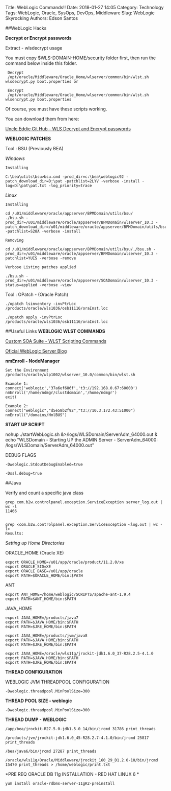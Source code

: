Title: WebLogic Commands!!
Date: 2018-01-27 14:05
Category: Technology
Tags: WebLogic, Oracle, SysOps, DevOps, Middleware
Slug: WebLogic Skyrocking
Authors: Edson Santos



##WebLogic Hacks

**Decrypt or Encrypt passwords**

Extract - wlsdecrypt usage
	 
You must copy $WLS-DOMAIN-HOME/security folder first, then run the command below inside this folder.
	 
	 Decrypt
	 /opt/oracle/Middleware/Oracle_Home/wlserver/common/bin/wlst.sh wlsdecrypt.py boot.properties or
	 
	 Encrypt
	 /opt/oracle/Middleware/Oracle_Home/wlserver/common/bin/wlst.sh wlsencrypt.py boot.properties
	 
Of course, you must have these scripts working. 
	 
You can download them from here:

<a href="https://github.com/Eddie-Uncle/Decrypt-WLS-passwords/" target="_blank">Uncle Eddie Git Hub - WLS Decrypt and Encrypt passwords</a>



**WEBLOGIC PATCHES**

Tool : BSU (Previously BEA)

*Windows*

	Installing

	C:\bea\utils\bsu>bsu.cmd -prod_dir=c:\bea\weblogic92 -patch_download_dir=D:\pat -patchlist=2LYV -verbose -install -log=D:\pat\pat.txt -log_priority=trace

*Linux*

	Installing

	cd /u01/middleware/oracle/appserver/BPMDomain/utils/bsu/
	./bsu.sh -prod_dir=/u01/middleware/oracle/appserver/BPMDomain/wlserver_10.3 -patch_download_dir=/u01/middleware/oracle/appserver/BPMDomain/utils/bsu/cache_dir -patchlist=S28A -verbose -install

	Removing

	cd /u01/middleware/oracle/appserver/BPMDomain/utils/bsu/./bsu.sh -prod_dir=/u01/middleware/oracle/appserver/BPMDomain/wlserver_10.3 -patchlist=YUIS -verbose -remove

	Verbose Listing patches applied

	./bsu.sh -prod_dir=/u01/middleware/oracle/appserver/SOADomain/wlserver_10.3 -status=applied -verbose -view

Tool : OPatch - (Oracle Patch)

	./opatch lsinventory -invPtrLoc /products/oracle/wls1036/osb11116/oraInst.loc
	
	./opatch apply -invPtrLoc /products/oracle/wls1036/osb11116/oraInst.loc


##Useful Links
**WEBLOGIC WLST COMMANDS**

<a href="http://docs.oracle.com/cd/E28271_01/web.1111/e13813/custom_soa.htm" target="_blank">Custom SOA Suite - WLST Scripting Commands</a>

<a href="https://blogs.oracle.com/weblogicserver/" target="_blank">Oficial WebLogic Server Blog</a>




**nmEnroll - NodeManager**

	Set the Environment
	/products/oracle/wlp1002/wlserver_10.0/common/bin/wlst.sh
	
	Example 1:
	connect('weblogic','37a6ef686f','t3://192.168.0.67:60000')
	nmEnroll('/home/ndmgr/clustdomain','/home/ndmgr')
	exit(

	Example 2:
	connect("weblogic","d5e58b2f92","t3://10.3.172.43:51000")
	nmEnroll("/domains/HmlBUS")
	
	
**START UP SCRIPT**

nohup ./startWebLogic.sh &>/logs/WLSDomain/ServerAdm_64000.out &
echo "WLSDomain - Starting UP the ADMIN Server - ServerAdm_64000: /logs/WLSDomain/ServerAdm_64000.out"

DEBUG FLAGS

	-Dweblogic.StdoutDebugEnabled=true

	-Dssl.debug=true
	

##Java 

Verify and count a specific  java class

	grep com.b2w.controlpanel.exception.ServiceException server_log.out | wc -l
	11466


	grep <com.b2w.controlpanel.exception.ServiceException <log.out | wc -l>
	Results:

*Setting up Home Directories*

ORACLE_HOME (Oracle XE)

	export ORACLE_HOME=/u01/app/oracle/product/11.2.0/xe
	export ORACLE_SID=XE
	export ORACLE_BASE=/u01/app/oracle
	export PATH=$ORACLE_HOME/bin:$PATH

ANT

	export ANT_HOME=/home/weblogic/SCRIPTS/apache-ant-1.9.4
	export PATH=$ANT_HOME/bin:$PATH

JAVA_HOME

	export JAVA_HOME=/products/java7
	export PATH=$JAVA_HOME/bin:$PATH
	export PATH=$JRE_HOME/bin:$PATH

	export JAVA_HOME=/products/jvm/java8
	export PATH=$JAVA_HOME/bin:$PATH
	export PATH=$JRE_HOME/bin:$PATH

	export JAVA_HOME=/oracle/wls11g/jrockit-jdk1.6.0_37-R28.2.5-4.1.0
	export PATH=$JAVA_HOME/bin:$PATH
	export PATH=$JRE_HOME/bin:$PATH


**THREAD CONFIGURATION**

WEBLOGIC JVM THREADPOOL CONFIGURATION

	-Dweblogic.threadpool.MinPoolSize=300


**THREAD POOL SIZE - weblogic**

	-Dweblogic.threadpool.MinPoolSize=300


**THREAD DUMP - WEBLOGIC**

	/app/bea/jrockit-R27.5.0-jdk1.5.0_14/bin/jrcmd 31786 print_threads

	/products/jvm/jrockit-jdk1.6.0_45-R28.2.7-4.1.0/bin/jrcmd 25817 print_threads

	/bea/java6/bin/jrcmd 27287 print_threads

	/oracle/wls11g/Oracle/Middleware/jrockit_160_29_D1.2.0-10/bin/jrcmd 15470 print_threads > /home/weblogic/print.txt

	


*PRE REQ ORACLE DB 11g INSTALLATION - RED HAT LINUX 6 *

	yum install oracle-rdbms-server-11gR2-preinstall
	
